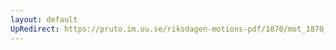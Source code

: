 ```yaml
---
layout: default
UpRedirect: https://pruto.im.uu.se/riksdagen-motions-pdf/1870/mot_1870__ak__253/mot_1870__ak__253-001.pdf
---
```

